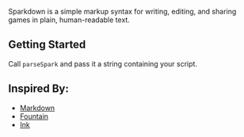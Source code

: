 Sparkdown is a simple markup syntax for writing, editing, and sharing games in plain, human-readable text.

## Getting Started

Call `parseSpark` and pass it a string containing your script.

## Inspired By:

- [Markdown](https://www.markdownguide.org)
- [Fountain](https://fountain.io)
- [Ink](https://www.inklestudios.com/ink)
